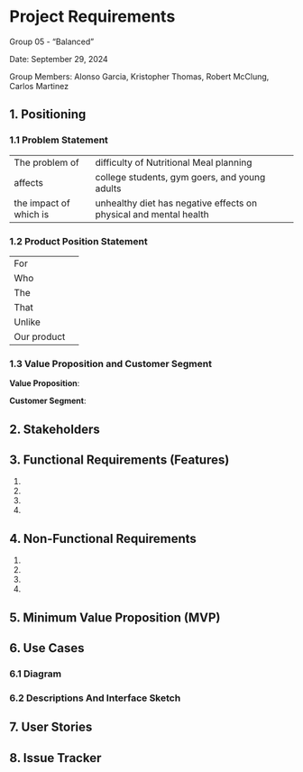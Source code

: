 # Project Requirements
Group 05 - “Balanced”

Date: September 29, 2024

Group Members: Alonso Garcia, Kristopher Thomas, Robert McClung, Carlos Martinez

## 1. Positioning

### 1.1 Problem Statement

|                        |   |
| ---------------------- | - |
| The problem of         | difficulty of Nutritional Meal planning |
| affects                | college students, gym goers, and young adults |
| the impact of which is | unhealthy diet has negative effects on physical and mental health |

### 1.2 Product Position Statement

|             |   |
| ----------- | - |
| For         |   |
| Who         |   |
| The         |   |
| That        |   |
| Unlike      |   |
| Our product |   |

### 1.3 Value Proposition and Customer Segment

**Value Proposition**:

**Customer Segment**: 

## 2. Stakeholders

## 3. Functional Requirements (Features)

1. 
2. 
3. 
4. 

## 4. Non-Functional Requirements

1. 
2. 
3. 
4. 

## 5. Minimum Value Proposition (MVP)

## 6. Use Cases

### 6.1 Diagram

### 6.2 Descriptions And Interface Sketch

## 7. User Stories

## 8. Issue Tracker
